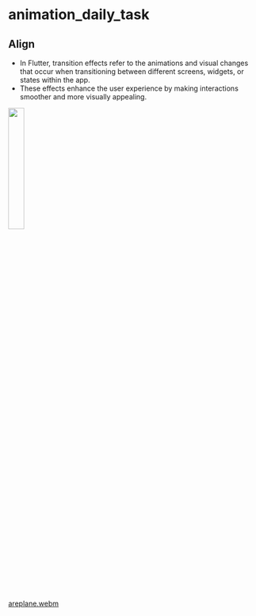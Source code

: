 # animation_daily_task

## Align

- In Flutter, transition effects refer to the animations and visual changes that occur when transitioning between different screens, widgets, or states within the app.
- These effects enhance the user experience by making interactions smoother and more visually appealing.

<p>
  <img src = "https://github.com/user-attachments/assets/0ea1fa24-7fe9-48bd-bda8-7c593533e877" height = 25% width =25%>
</p>

[areplane.webm](https://github.com/user-attachments/assets/9a28c58f-1bd1-4029-a8b7-d93f3fecd81a)
